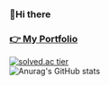 <h3> 👋Hi there</h3>      
      
### <a href="https://devjsy0897.github.io/devjsy0897/main">👉 My Portfolio </a>
<!--
### 👇First Team Project 'BestPriceMarket'.
> <a href="https://github.com/sowon-dev/bestPriceMarket">Github link</a>

### 👇First Android Application! Calculation.      
> <a href="https://github.com/devjsy0897/Cal">1. Github link</a>      
> <a href="https://play.google.com/store/apps/details?id=com.jsy.cal&hl=ko">2. Google Play Store link</a>
-->
[![solved.ac tier](http://mazassumnida.wtf/api/generate_badge?boj=devjsy0897)](https://solved.ac/devjsy0897)      
![Anurag's GitHub stats](https://github-readme-stats.vercel.app/api?username=devjsy0897&theme=dark&show_icons=true)

